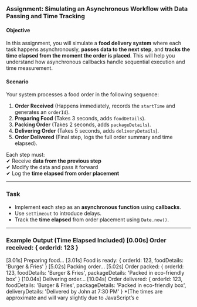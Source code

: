 ### **Assignment: Simulating an Asynchronous Workflow with Data Passing and Time Tracking**  

#### **Objective**  
In this assignment, you will simulate a **food delivery system** where each task happens asynchronously, **passes data to the next step**, and **tracks the time elapsed from the moment the order is placed**. This will help you understand how asynchronous callbacks handle sequential execution and time measurement.  

#### **Scenario**  
Your system processes a food order in the following sequence:  

1. **Order Received** (Happens immediately, records the `startTime` and generates an `orderId`).  
2. **Preparing Food** (Takes 3 seconds, adds `foodDetails`).  
3. **Packing Order** (Takes 2 seconds, adds `packageDetails`).  
4. **Delivering Order** (Takes 5 seconds, adds `deliveryDetails`).  
5. **Order Delivered** (Final step, logs the full order summary and time elapsed).  

Each step must:  
✔ Receive **data from the previous step**  
✔ Modify the data and pass it forward  
✔ Log the **time elapsed from order placement**  

---

### **Task**  
- Implement each step as an **asynchronous function** using **callbacks**.  
- Use `setTimeout` to introduce delays.  
- Track the **time elapsed** from order placement using `Date.now()`.  

---

### **Example Output (Time Elapsed Included)**  [0.00s] Order received: { orderId: 123 }
[3.01s] Preparing food...
[3.01s] Food is ready: { orderId: 123, foodDetails: 'Burger & Fries' }
[5.02s] Packing order...
[5.02s] Order packed: { orderId: 123, foodDetails: 'Burger & Fries', packageDetails: 'Packed in eco-friendly box' }
[10.04s] Delivering order...
[10.04s] Order delivered: { orderId: 123, foodDetails: 'Burger & Fries', packageDetails: 'Packed in eco-friendly box', deliveryDetails: 'Delivered by John at 7:30 PM' }
*(The times are approximate and will vary slightly due to JavaScript’s e